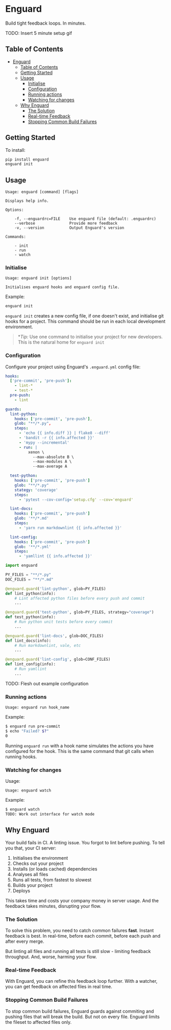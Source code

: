 # Enguard

Build tight feedback loops. In minutes.

TODO: Insert 5 minute setup gif

<!-- omit in toc -->

## Table of Contents

- [Enguard](#enguard)
  - [Table of Contents](#table-of-contents)
  - [Getting Started](#getting-started)
  - [Usage](#usage)
    - [Initialise](#initialise)
    - [Configuration](#configuration)
    - [Running actions](#running-actions)
    - [Watching for changes](#watching-for-changes)
  - [Why Enguard](#why-enguard)
    - [The Solution](#the-solution)
    - [Real-time Feedback](#real-time-feedback)
    - [Stopping Common Build Failures](#stopping-common-build-failures)

## Getting Started

To install:

```bash
pip install enguard
enguard init
```

## Usage

```text
Usage: enguard [command] [flags]

Displays help info.

Options:

    -f, --enguardrc=FILE    Use enguard file (default: .enguardrc)
    --verbose               Provide more feedback
    -v, --version           Output Enguard's version

Commands:

    - init
    - run
    - watch
```

### Initialise

```text
Usage: enguard init [options]

Initialises enguard hooks and enguard config file.
```

Example:

```bash
enguard init
```

`enguard init` creates a new config file, if one doesn't exist, and initialise
git hooks for a project. This command should be run in each local development
environment.

> \*_Tip:_ Use one command to initialise your project for new developers. This is
> the natural home for `enguard init`

### Configuration

Configure your project using Enguard's `.enguard.yml` config file:

```yaml
hooks:
  ['pre-commit', 'pre-push']:
    - lint-*
    - test-*
  pre-push:
    - lint

guards:
  lint-python:
    hooks: ['pre-commit', 'pre-push'],
    glob: "**/*.py",
    steps:
      - 'echo {{ info.diff }} | flake8 --diff'
      - 'bandit -r {{ info.affected }}'
      - 'mypy --incremental'
      - run: |
          xenon \
            --max-absolute B \
            --max-modules A \
            --max-average A

  test-python:
    hooks: ['pre-commit', 'pre-push']
    glob: "**/*.py"
    stategy: 'coverage'
    steps:
      - 'pytest --cov-config='setup.cfg' --cov='enguard'

  lint-docs:
    hooks: ['pre-commit', 'pre-push']
    glob: '**/*.md'
    steps:
      - 'yarn run markdownlint {{ info.affected }}'

  lint-config:
    hooks: ['pre-commit', 'pre-push']
    glob: '**/*.yml'
    steps:
      - 'yamllint {{ info.affected }}'
```

```python
import enguard

PY_FILES = "**/*.py"
DOC_FILES = "**/*.md"

@enguard.guard('lint-python', glob=PY_FILES)
def lint_python(info):
    # Lint affected python files before every push and commit
    ...

@enguard.guard('test-python', glob=PY_FILES, strategy="coverage")
def test_python(info):
    # Run python unit tests before every commit
    ...

@enguard.guard('lint-docs', glob=DOC_FILES)
def lint_docs(info):
    # Run markdownlint, vale, etc
    ...

@enguard.guard('lint-config', glob=CONF_FILES)
def lint_config(info):
    # Run yamllint
    ...
```

TODO: Flesh out example configuration

### Running actions

```text
Usage: enguard run hook_name
```

Example:

```bash
$ enguard run pre-commit
$ echo "Failed? $?"
0
```

Running `enguard run` with a hook name simulates the actions you have configured
for the hook. This is the same command that git calls when running hooks.

### Watching for changes

Usage:

```text
Usage: enguard watch
```

Example:

```bash
$ enguard watch
TODO: Work out interface for watch mode
```

## Why Enguard

Your build fails in CI. A linting issue. You forgot to lint before pushing. To
tell you that, your CI server:

1. Initialises the environment
2. Checks out your project
3. Installs (or loads cached) dependencies
4. Analyses all files
5. Runs all tests, from fastest to slowest
6. Builds your project
7. Deploys

This takes time and costs your company money in server usage. And the feedback
takes minutes, disrupting your flow.

### The Solution

To solve this problem, you need to catch common failures **fast**. Instant
feedback is best. In real-time, before each commit, before each push and after
every merge.

But linting all files and running all tests is still slow - limiting feedback
throughput. And, worse, harming your flow.

### Real-time Feedback

With Enguard, you can refine this feedback loop further. With a watcher, you can
get feedback on affected files in real time.

### Stopping Common Build Failures

To stop common build failures, Enguard guards against commiting and pushing
files that will break the build. But not on every file. Enguard limits the
fileset to affected files only.
